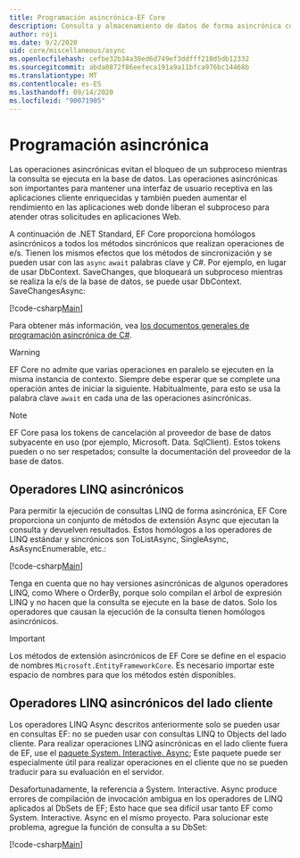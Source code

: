 ```yaml
---
title: Programación asincrónica-EF Core
description: Consulta y almacenamiento de datos de forma asincrónica con Entity Framework Core
author: roji
ms.date: 9/2/2020
uid: core/miscellaneous/async
ms.openlocfilehash: cefbe32b34a38ed6d749ef3ddfff210d5db12332
ms.sourcegitcommit: abda0872f86eefeca191a9a11bfca976bc14468b
ms.translationtype: MT
ms.contentlocale: es-ES
ms.lasthandoff: 09/14/2020
ms.locfileid: "90071905"
---
```

# <a name="asynchronous-programming"></a>Programación asincrónica

Las operaciones asincrónicas evitan el bloqueo de un subproceso mientras la consulta se ejecuta en la base de datos. Las operaciones asincrónicas son importantes para mantener una interfaz de usuario receptiva en las aplicaciones cliente enriquecidas y también pueden aumentar el rendimiento en las aplicaciones web donde liberan el subproceso para atender otras solicitudes en aplicaciones Web.

A continuación de .NET Standard, EF Core proporciona homólogos asincrónicos a todos los métodos sincrónicos que realizan operaciones de e/s. Tienen los mismos efectos que los métodos de sincronización y se pueden usar con las `async` `await` palabras clave y C#. Por ejemplo, en lugar de usar DbContext. SaveChanges, que bloqueará un subproceso mientras se realiza la e/s de la base de datos, se puede usar DbContext. SaveChangesAsync:

[!code-csharp[Main](../../../samples/core/Miscellaneous/Async/Program.cs#SaveChangesAsync)]

Para obtener más información, vea [los documentos generales de programación asincrónica de C#](/dotnet/csharp/async).

> [!WARNING]
> EF Core no admite que varias operaciones en paralelo se ejecuten en la misma instancia de contexto. Siempre debe esperar que se complete una operación antes de iniciar la siguiente. Habitualmente, para esto se usa la palabra clave `await` en cada una de las operaciones asincrónicas.

> [!NOTE]
> EF Core pasa los tokens de cancelación al proveedor de base de datos subyacente en uso (por ejemplo, Microsoft. Data. SqlClient). Estos tokens pueden o no ser respetados; consulte la documentación del proveedor de la base de datos.  

## <a name="async-linq-operators"></a>Operadores LINQ asincrónicos

Para permitir la ejecución de consultas LINQ de forma asincrónica, EF Core proporciona un conjunto de métodos de extensión Async que ejecutan la consulta y devuelven resultados. Estos homólogos a los operadores de LINQ estándar y sincrónicos son ToListAsync, SingleAsync, AsAsyncEnumerable, etc.:

[!code-csharp[Main](../../../samples/core/Miscellaneous/Async/Program.cs#ToListAsync)]

Tenga en cuenta que no hay versiones asincrónicas de algunos operadores LINQ, como Where o OrderBy, porque solo compilan el árbol de expresión LINQ y no hacen que la consulta se ejecute en la base de datos. Solo los operadores que causan la ejecución de la consulta tienen homólogos asincrónicos.

> [!IMPORTANT]
> Los métodos de extensión asincrónicos de EF Core se define en el espacio de nombres `Microsoft.EntityFrameworkCore`. Es necesario importar este espacio de nombres para que los métodos estén disponibles.

## <a name="client-side-async-linq-operators"></a>Operadores LINQ asincrónicos del lado cliente

Los operadores LINQ Async descritos anteriormente solo se pueden usar en consultas EF: no se pueden usar con consultas LINQ to Objects del lado cliente. Para realizar operaciones LINQ asincrónicas en el lado cliente fuera de EF, use el [paquete System. Interactive. Async](https://www.nuget.org/packages/System.Interactive.Async); Este paquete puede ser especialmente útil para realizar operaciones en el cliente que no se pueden traducir para su evaluación en el servidor.

Desafortunadamente, la referencia a System. Interactive. Async produce errores de compilación de invocación ambigua en los operadores de LINQ aplicados al DbSets de EF; Esto hace que sea difícil usar tanto EF como System. Interactive. Async en el mismo proyecto. Para solucionar este problema, agregue la función de consulta a su DbSet:

[!code-csharp[Main](../../../samples/core/Miscellaneous/AsyncWithSystemInteractive/Program.cs#SystemInteractiveAsync)]
